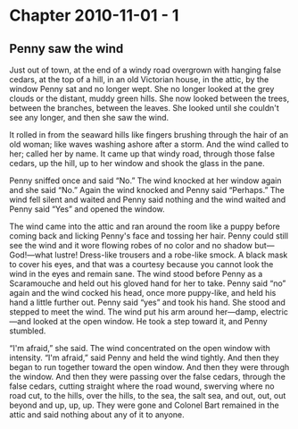 # Chapter 2010-11-01 - 1
## Penny saw the wind

Just out of town, at the end of a windy road overgrown
with hanging false cedars, at the top of a hill, in an
old Victorian house, in the attic, by the window Penny sat
and no longer wept.  She no longer looked at the grey clouds
or the distant, muddy green hills.  She now looked between
the trees, between the branches, between the leaves.  She
looked until she couldn't see any longer, and then she saw
the wind.

It rolled in from the seaward hills like fingers brushing
through the hair of an old woman; like waves washing ashore
after a storm. And the wind called to her; called her by name.
It came up that windy road, through those false cedars, up
the hill, up to her window and shook the glass in the pane.

Penny sniffed once and said “No.” The wind knocked at her
window again and she said “No.”  Again the wind knocked
and Penny said “Perhaps.”  The wind fell silent and waited
and Penny said nothing and the wind waited and Penny said
“Yes” and opened the window.

The wind came into the attic and ran around the room like
a puppy before coming back and licking Penny's face and
tossing her hair.  Penny could still see the wind and it
wore flowing robes of no color and no shadow but—God!—what
lustre! Dress-like trousers and a robe-like smock.  A black
mask to cover his eyes, and that was a courtesy because you
cannot look the wind in the eyes and remain sane.  The wind
stood before Penny as a Scaramouche and held out his gloved
hand for her to take.  Penny said “no” again and the wind
cocked his head, once more puppy-like, and held his hand
a little further out.  Penny said “yes” and took his hand.
She stood and stepped to meet the wind.  The wind put his
arm around her—damp, electric—and looked at the open window.
He took a step toward it, and Penny stumbled.

“I'm afraid,” she said.  The wind concentrated on the open
window with intensity.  “I'm afraid,” said Penny and held
the wind tightly.  And then they began to run together toward
the open window.  And then they were through the window.  And
then they were passing over the false cedars, through the false
cedars, cutting straight where the road wound, swerving where
no road cut, to the hills, over the hills, to the sea, the salt
sea, and out, out, out beyond and up, up, up.  They were gone
and Colonel Bart remained in the attic and said nothing
about any of it to anyone.

